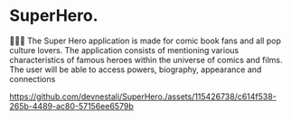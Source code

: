# SuperHero.

🦸🏻‍♂️ The Super Hero application is made for comic book fans and all pop culture lovers. The application consists of mentioning various characteristics of famous heroes within the universe of comics and films. The user will be able to access powers, biography, appearance and connections

https://github.com/devnestali/SuperHero./assets/115426738/c614f538-265b-4489-ac80-57156ee6579b

